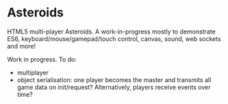 # Asteroids

HTML5 multi-player Asteroids. A work-in-progress mostly to demonstrate ES6, keyboard/mouse/gamepad/touch control, canvas, sound, web sockets and more!

Work in progress. To do:

* multiplayer
* object serialisation: one player becomes the master and transmits all game data on init/request? Alternatively, players receive events over time?
